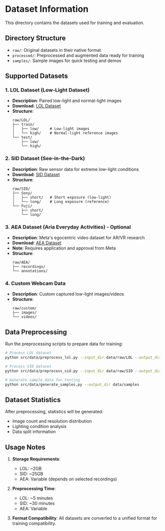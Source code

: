 # Dataset Information

This directory contains the datasets used for training and evaluation.

## Directory Structure

- `raw/`: Original datasets in their native format
- `processed/`: Preprocessed and augmented data ready for training
- `samples/`: Sample images for quick testing and demos

## Supported Datasets

### 1. LOL Dataset (Low-Light Dataset)
- **Description**: Paired low-light and normal-light images
- **Download**: [LOL Dataset](https://daooshee.github.io/BMVC2018website/)
- **Structure**: 
  ```
  raw/LOL/
  ├── train/
  │   ├── low/     # Low-light images
  │   └── high/    # Normal-light reference images
  └── test/
      ├── low/
      └── high/
  ```

### 2. SID Dataset (See-in-the-Dark)
- **Description**: Raw sensor data for extreme low-light conditions
- **Download**: [SID Dataset](https://github.com/cchen156/Learning-to-See-in-the-Dark)
- **Structure**:
  ```
  raw/SID/
  ├── Sony/
  │   ├── short/   # Short exposure (low-light)
  │   └── long/    # Long exposure (reference)
  └── Fuji/
      ├── short/
      └── long/
  ```

### 3. AEA Dataset (Aria Everyday Activities) - Optional
- **Description**: Meta's egocentric video dataset for AR/VR research
- **Download**: [AEA Dataset](https://www.projectaria.com/datasets/aea/)
- **Note**: Requires application and approval from Meta
- **Structure**:
  ```
  raw/AEA/
  ├── recordings/
  └── annotations/
  ```

### 4. Custom Webcam Data
- **Description**: Custom captured low-light images/videos
- **Structure**:
  ```
  raw/custom/
  ├── images/
  └── videos/
  ```

## Data Preprocessing

Run the preprocessing scripts to prepare data for training:

```bash
# Process LOL dataset
python src/data/preprocess_lol.py --input_dir data/raw/LOL --output_dir data/processed/LOL

# Process SID dataset  
python src/data/preprocess_sid.py --input_dir data/raw/SID --output_dir data/processed/SID

# Generate sample data for testing
python src/data/generate_samples.py --output_dir data/samples
```

## Dataset Statistics

After preprocessing, statistics will be generated:
- Image count and resolution distribution
- Lighting condition analysis
- Data split information

## Usage Notes

1. **Storage Requirements**: 
   - LOL: ~2GB
   - SID: ~25GB
   - AEA: Variable (depends on selected recordings)

2. **Preprocessing Time**: 
   - LOL: ~5 minutes
   - SID: ~30 minutes
   - AEA: Variable

3. **Format Compatibility**: All datasets are converted to a unified format for training compatibility.
